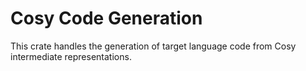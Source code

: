 # Cosy Code Generation

This crate handles the generation of target language code from Cosy intermediate representations.
